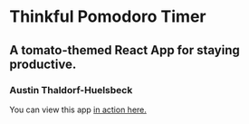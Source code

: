 # Thinkful Pomodoro Timer

## A tomato-themed React App for staying productive.

### Austin Thaldorf-Huelsbeck

You can view this app [in action here.](https://pomodoro-react-app-huelsbeck.herokuapp.com/)

